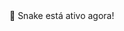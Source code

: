 <!-- <div id="pacmen">
🎮 Pac-Man está ativo agora!
</div> -->

<div id="snake">
🐍 Snake está ativo agora!
</div>
